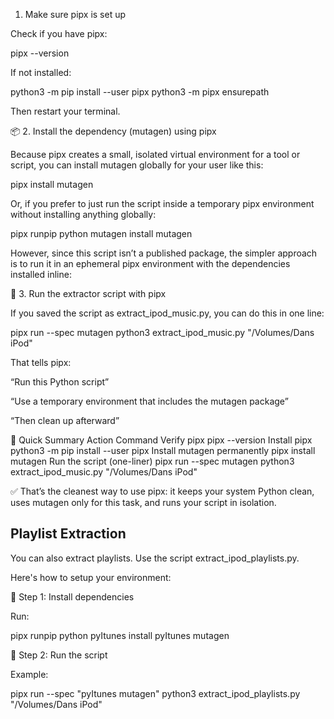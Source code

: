1. Make sure pipx is set up

Check if you have pipx:

pipx --version


If not installed:

python3 -m pip install --user pipx
python3 -m pipx ensurepath


Then restart your terminal.

📦 2. Install the dependency (mutagen) using pipx

Because pipx creates a small, isolated virtual environment for a tool or script, you can install mutagen globally for your user like this:

pipx install mutagen


Or, if you prefer to just run the script inside a temporary pipx environment without installing anything globally:

pipx runpip python mutagen install mutagen


However, since this script isn’t a published package, the simpler approach is to run it in an ephemeral pipx environment with the dependencies installed inline:

🚀 3. Run the extractor script with pipx

If you saved the script as extract_ipod_music.py, you can do this in one line:

pipx run --spec mutagen python3 extract_ipod_music.py "/Volumes/Dans iPod"


That tells pipx:

“Run this Python script”

“Use a temporary environment that includes the mutagen package”

“Then clean up afterward”

🧠 Quick Summary
Action	Command
Verify pipx	pipx --version
Install pipx	python3 -m pip install --user pipx
Install mutagen permanently	pipx install mutagen
Run the script (one-liner)	pipx run --spec mutagen python3 extract_ipod_music.py "/Volumes/Dans iPod"

✅ That’s the cleanest way to use pipx: it keeps your system Python clean, uses mutagen only for this task, and runs your script in isolation.


## Playlist Extraction

You can also extract playlists. Use the script extract_ipod_playlists.py. 

Here's how to setup your environment:

🧩 Step 1: Install dependencies

Run:

pipx runpip python pyItunes install pyItunes mutagen

🚀 Step 2: Run the script

Example:

pipx run --spec "pyItunes mutagen" python3 extract_ipod_playlists.py "/Volumes/Dans iPod"